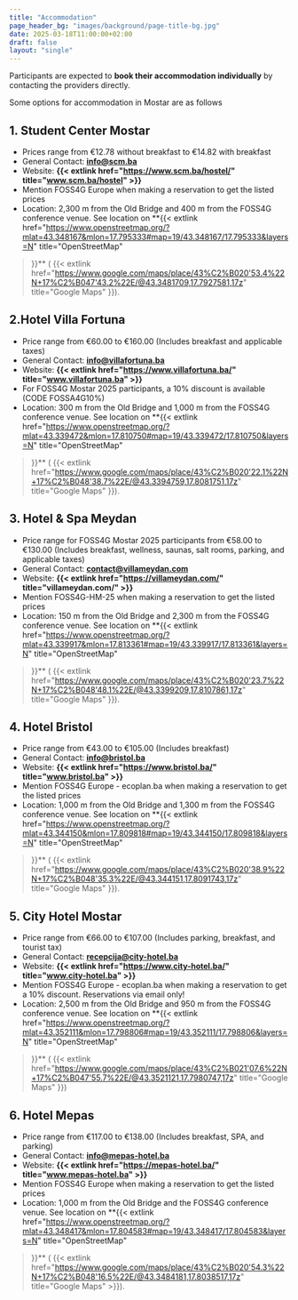 ```yaml
---
title: "Accommodation"
page_header_bg: "images/background/page-title-bg.jpg"
date: 2025-03-18T11:00:00+02:00
draft: false
layout: "single"
---
```


Participants are expected to **book their accommodation individually** by
contacting the providers directly.

Some options for accommodation in Mostar are as follows

## 1. Student Center Mostar
- Prices range from €12.78 without breakfast to €14.82 with breakfast
- General Contact: **[info@scm.ba](mailto:info@scm.ba)**
- Website: **{{< extlink href="https://www.scm.ba/hostel/" title="www.scm.ba/hostel" >}}**
- Mention FOSS4G Europe when making a reservation to get the listed prices
- Location: 2,300 m from the Old Bridge and 400 m from the FOSS4G conference
venue. See location on **{{< extlink
    href="https://www.openstreetmap.org/?mlat=43.348167&mlon=17.795333#map=19/43.348167/17.795333&layers=N"
    title="OpenStreetMap"
>}}** (
{{< extlink
    href="https://www.google.com/maps/place/43%C2%B020'53.4%22N+17%C2%B047'43.2%22E/@43.3481709,17.7927581,17z"
    title="Google Maps"
>}}).

## 2.Hotel Villa Fortuna
- Price range from €60.00 to €160.00 (Includes breakfast and applicable taxes)
- General Contact: **[info@villafortuna.ba](mailto:info@villafortuna.ba)**
- Website: **{{< extlink href="https://www.villafortuna.ba/" title="www.villafortuna.ba" >}}**
- For FOSS4G Mostar 2025 participants, a 10% discount is available (CODE FOSSA4G10%)
- Location: 300 m from the Old Bridge and 1,000 m from the FOSS4G conference
venue. See location on **{{< extlink
    href="https://www.openstreetmap.org/?mlat=43.339472&mlon=17.810750#map=19/43.339472/17.810750&layers=N"
    title="OpenStreetMap"
>}}** (
{{< extlink
    href="https://www.google.com/maps/place/43%C2%B020'22.1%22N+17%C2%B048'38.7%22E/@43.3394759,17.8081751,17z"
    title="Google Maps"
>}}).


## 3. Hotel & Spa Meydan
- Price range for FOSS4G Mostar 2025 participants from €58.00 to €130.00 (Includes breakfast, wellness, saunas, salt rooms, parking, and applicable taxes)
- General Contact: **[contact@villameydan.com](mailto:contact@villameydan.com)**
- Website: **{{< extlink href="https://villameydan.com/" title="villameydan.com/" >}}**
- Mention FOSS4G-HM-25 when making a reservation to get the listed prices
- Location: 150 m from the Old Bridge and 2,300 m from the FOSS4G conference
venue. See location on **{{< extlink
    href="https://www.openstreetmap.org/?mlat=43.339917&mlon=17.813361#map=19/43.339917/17.813361&layers=N"
    title="OpenStreetMap"
>}}** (
{{< extlink
    href="https://www.google.com/maps/place/43%C2%B020'23.7%22N+17%C2%B048'48.1%22E/@43.3399209,17.8107861,17z"
    title="Google Maps"
>}}).

## 4. Hotel Bristol
- Price range from €43.00 to €105.00 (Includes breakfast)
- General Contact: **[info@bristol.ba](mailto:info@bristol.ba)**
- Website: **{{< extlink href="https://www.bristol.ba/" title="www.bristol.ba" >}}**
- Mention FOSS4G Europe - ecoplan.ba when making a reservation to get the listed prices
- Location: 1,000 m from the Old Bridge and 1,300 m from the FOSS4G conference
venue. See location on **{{< extlink
    href="https://www.openstreetmap.org/?mlat=43.344150&mlon=17.809818#map=19/43.344150/17.809818&layers=N"
    title="OpenStreetMap"
>}}** (
{{< extlink
    href="https://www.google.com/maps/place/43%C2%B020'38.9%22N+17%C2%B048'35.3%22E/@43.344151,17.8091743,17z"
    title="Google Maps"
>}}).

## 5. City Hotel Mostar
- Price range from €66.00 to €107.00 (Includes parking, breakfast, and tourist tax)
- General Contact: **[recepcija@city-hotel.ba](mailto:recepcija@city-hotel.ba)**
- Website: **{{< extlink href="https://www.city-hotel.ba/" title="www.city-hotel.ba" >}}**
- Mention FOSS4G Europe - ecoplan.ba when making a reservation to get a 10% discount. Reservations via email only!
- Location: 2,500 m from the Old Bridge and 950 m from the FOSS4G conference
venue. See location on **{{< extlink
    href="https://www.openstreetmap.org/?mlat=43.352111&mlon=17.798806#map=19/43.352111/17.798806&layers=N"
    title="OpenStreetMap"
>}}** (
{{< extlink
    href="https://www.google.com/maps/place/43%C2%B021'07.6%22N+17%C2%B047'55.7%22E/@43.3521121,17.7980747,17z"
    title="Google Maps"
>}})

## 6. Hotel Mepas

- Price range from €117.00 to €138.00 (Includes breakfast, SPA, and parking)
- General Contact: **[info@mepas-hotel.ba](mailto:info@mepas-hotel.ba)**
- Website: **{{< extlink href="https://mepas-hotel.ba/" title="www.mepas-hotel.ba" >}}**  
- Mention FOSS4G Europe when making a reservation to get the listed prices
- Location: 1,000 m from the Old Bridge and the FOSS4G conference venue. See
location on **{{< extlink
    href="https://www.openstreetmap.org/?mlat=43.348417&mlon=17.804583#map=19/43.348417/17.804583&layers=N"
    title="OpenStreetMap"
>}}** (
{{< extlink
    href="https://www.google.com/maps/place/43%C2%B020'54.3%22N+17%C2%B048'16.5%22E/@43.3484181,17.8038517,17z"
    title="Google Maps" >}}).
